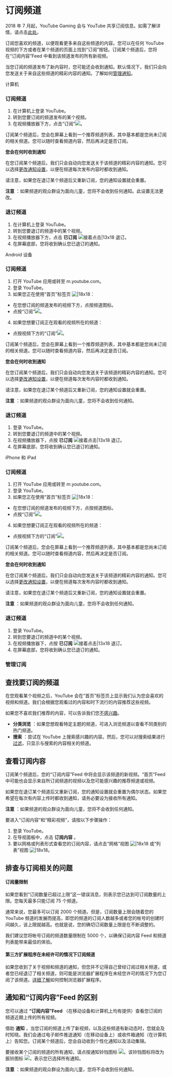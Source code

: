 # 订阅频道

2018 年 7 月起，YouTube Gaming 会与 YouTube 共享订阅信息。如需了解详情，请点击[此处](https://support.google.com/youtube/answer/9076561)。 

 

订阅您喜欢的频道，以便观看更多来自这些频道的内容。您可以在任何 YouTube 视频的下方或者在某个频道的页面上找到“订阅”按钮。订阅某个频道后，您将在“订阅内容”Feed 中看到该频道发布的所有新视频。

当您订阅的频道发布了新内容时，您可能还会收到通知。默认情况下，我们只会向您发送关于来自这些频道的精彩内容的通知。了解如何[管理通知](https://support.google.com/youtube/answer/3382248)。

计算机 

### 订阅频道

1. 在计算机上登录 YouTube。
2. 转到您要订阅的频道发布的某个视频。
3. 在视频播放器下方，点击“订阅”![](https://lh3.googleusercontent.com/hkgWLauP3rziBbyxEaGzJaa55Ra5pSuHMG7FUscB7hQ751HKy3qeIqMWYKrD=h20)。

订阅某个频道后，您会在屏幕上看到一个推荐频道列表，其中基本都是您尚未订阅的相关频道。您可以随时查看频道内容，然后再决定是否订阅。

**您会在何时收到通知**

在您订阅某个频道后，我们只会自动向您发送关于该频道的精彩内容的通知。您可以选择[更改通知设置](https://support.google.com/youtube/answer/3382248)，以便在频道每次发布内容时都收到通知。

请注意，如果您在退订某个频道后又重新订阅，您的通知设置就会重置。

**注意** ：如果频道的观众群设为面向儿童，您将不会收到任何通知。此设置无法更改。

### 退订频道

1. 在计算机上登录 YouTube。
2. 转到您要退订的频道中的某个视频。
3. 在视频播放器下方，点击 **已订阅**  ![接着点击|13x18](https://lh3.googleusercontent.com/SaY5lqCwN7kppnS546l9ys-E2sZftTTIHjBrdV-WsGPIhGjaxcEXjfgdIfW_UNG7Sw0=w13-h18 "接着点击") 退订。
4. 在屏幕底部，您将收到确认您已退订的通知。



Android 设备

### 订阅频道

1. 打开 YouTube 应用或转至 m.youtube.com。
2. 登录 YouTube。
3. 如果您正在使用“首页”标签页 ![|18x18](https://lh3.googleusercontent.com/Ti67lfs6hM_KQSlJcVLwwBcv7fFpfj9iQGvVkLvHtvLFLeIatCMy-ZJaOJuZEg=w18)：
  * 在您想订阅的频道发布的视频下方，点按频道图标。
  * 点按“订阅”![](https://lh3.googleusercontent.com/S_3ucywv6jgozBN6MIg0uf6UkUu1tp02TavElZ9Lsvt4zLJePB7897E_pcqZHhjaoA=h20)。
4. 如果您想要订阅正在观看的视频所在的频道：
  * 点按视频下方的“订阅”![](https://lh3.googleusercontent.com/S_3ucywv6jgozBN6MIg0uf6UkUu1tp02TavElZ9Lsvt4zLJePB7897E_pcqZHhjaoA=h20)。

订阅某个频道后，您会在屏幕上看到一个推荐频道列表，其中基本都是您尚未订阅的相关频道。您可以随时查看频道内容，然后再决定是否订阅。

**您会在何时收到通知**

在您订阅某个频道后，我们只会自动向您发送关于该频道的精彩内容的通知。您可以选择[更改通知设置](https://support.google.com/youtube/answer/3382248)，以便在频道每次发布内容时都收到通知。

请注意，如果您在退订某个频道后又重新订阅，您的通知设置就会重置。

**注意** ：如果频道的观众群设为面向儿童，您将不会收到任何通知。

### 退订频道

1. 登录 YouTube。
2. 转到您要退订的频道中的某个视频。
3. 在视频播放器下，点按 **已订阅**  ![接着点击|13x18](https://lh3.googleusercontent.com/SaY5lqCwN7kppnS546l9ys-E2sZftTTIHjBrdV-WsGPIhGjaxcEXjfgdIfW_UNG7Sw0=w13-h18 "接着点击") 退订。
4. 在屏幕底部，您将收到确认您已退订的通知。



iPhone 和 iPad

### 订阅频道

1. 打开 YouTube 应用或转至 m.youtube.com。
2. 登录 YouTube。
3. 如果您正在使用“首页”标签页 ![|18x18](https://lh3.googleusercontent.com/Ti67lfs6hM_KQSlJcVLwwBcv7fFpfj9iQGvVkLvHtvLFLeIatCMy-ZJaOJuZEg=w18)：
  * 在您想订阅的频道发布的视频下方，点按频道图标。
  * 点按“订阅”![](https://lh3.googleusercontent.com/S_3ucywv6jgozBN6MIg0uf6UkUu1tp02TavElZ9Lsvt4zLJePB7897E_pcqZHhjaoA=h20)。
4. 如果您想要订阅正在观看的视频所在的频道：
  * 点按视频下方的“订阅”![](https://lh3.googleusercontent.com/S_3ucywv6jgozBN6MIg0uf6UkUu1tp02TavElZ9Lsvt4zLJePB7897E_pcqZHhjaoA=h20)。

订阅某个频道后，您会在屏幕上看到一个推荐频道列表，其中基本都是您尚未订阅的相关频道。您可以随时查看频道内容，然后再决定是否订阅。

**您会在何时收到通知**

在您订阅某个频道后，我们只会自动向您发送关于该频道的精彩内容的通知。您可以选择[更改通知设置](https://support.google.com/youtube/answer/3382248)，以便在频道每次发布内容时都收到通知。

请注意，如果您在退订某个频道后又重新订阅，您的通知设置就会重置。

**注意** ：如果频道的观众群设为面向儿童，您将不会收到任何通知。

### 退订频道

1. 登录 YouTube。
2. 转到您要退订的频道中的某个视频。
3. 在视频播放器下，点按 **已订阅**  ![接着点击|13x18](https://lh3.googleusercontent.com/SaY5lqCwN7kppnS546l9ys-E2sZftTTIHjBrdV-WsGPIhGjaxcEXjfgdIfW_UNG7Sw0=w13-h18 "接着点击") 退订。
4. 在屏幕底部，您将收到确认您已退订的通知。





### **管理订阅**

## 查找要订阅的频道

在您观看某个视频之后，YouTube 会在“首页”标签页上显示我们认为您会喜欢的视频和频道。我们会根据您观看过的内容和时下流行的内容推荐这些视频。

如果您不喜欢我们推荐的内容，可以告诉我们您[不感兴趣](https://support.google.com/youtube/answer/6125535)。

* **分类浏览** ：如果您想观看特定主题的频道，可进入浏览频道以查看不同类别的热门频道。
* **搜索** ：尝试在 YouTube 上搜索感兴趣的内容。然后，您可以对搜索结果进行[过滤](https://support.google.com/youtube/answer/111997)，只显示与搜索的内容相关的频道。

## 查看订阅内容

订阅某个频道后，您的“订阅内容”Feed 中将会显示该频道的新视频。“首页”Feed 中可能也会显示来自所订阅频道的视频以及您可能感兴趣的推荐频道或视频。

如果您在退订某个频道后又重新订阅，您的通知设置就会重置为偶尔状态。如果您希望在每次有内容上传时都收到通知，请务必要设为接收所有通知。

**注意** ：如果频道的观众群设为面向儿童，您将不会收到任何通知。

要进入“订阅内容”和“精彩视频”，请按以下步骤操作：

1. 登录 YouTube。
2. 在导视面板中，点击 **订阅内容** 。
3. 要以网格或列表形式查看您的订阅内容，请点击“网格”视图 ![|18x18](https://lh3.googleusercontent.com/cu-S2pMZ3f8a8hnlhSs1JzIi-Z6pJnEKBAktfJQXndRvoVC6YJSepbn_0fPYs_6Oc84=w18) 或“列表”视图 ![|18x18](https://lh3.googleusercontent.com/itDCaPrxItycRtuH9_vKA1htkHeINqtLgUa4rmSUq0oBk0cOx6b3goZ64QQklXgqM80=w18)。

## 排查与订阅相关的问题

#### 订阅量限制

如果您看到“订阅数量已超过上限”这一错误消息，则表示您已达到可订阅数量的上限。您每天最多只能订阅 75 个频道。

通常来说，您最多可以订阅 2000 个频道。但是，订阅数量上限会随着您的 YouTube 频道的发展而提高，即您的频道的订阅人数越多或者您的帐号的创建时间越久，该上限就越高。也就是说，您的确切订阅数量上限是在不断调整的。

我们建议您将帐号订阅的频道数量限制在 5000 个，以确保订阅内容 Feed 和频道列表能带来最佳的体验。

#### 第三方扩展程序在未经许可的情况下订阅频道

如果您收到了关于视频和频道的通知，但您并不记得自己曾经订阅过相关频道，或者您已经退订了相关频道，则可能是浏览器扩展程序在未经您许可的情况下为您订阅了该频道。[详细了解](https://support.google.com/youtube/answer/7404651)如何控制浏览器扩展程序。

## 通知和“订阅内容”Feed 的区别

您可以通过 **“订阅内容”Feed** （在移动设备和计算机上均有提供）查看您订阅的频道近期上传的所有视频。

借助 **通知** ，当您订阅的频道上传了新视频，以及这些频道有新动态时，您就会及时知晓。我们会通过电子邮件推送通知（在移动设备上）或收件箱通知（在计算机上）告知您。订阅某个频道后，您会自动收到个性化通知以及活动集锦。

要接收某个订阅的频道的所有通知，请点按通知铃铛图标 ![](https://lh3.googleusercontent.com/KJmOPMGg_JBlKykajOR5DxjHKQeQNha3iX7zNs42UKnvR3G0WsX_p-IJK4p8fx96NgTg=h18)。该铃铛图标将改为振铃图标 ![](https://lh3.googleusercontent.com/xtt3K8s2Q4M909OGCvAaDnb7PtH18z141iDfAr9-tv6dSGRBAQok66Iwvs65ad2th1E=w18)，表示您已选择所有通知。

**注意** ：如果频道的观众群设为面向儿童，您将不会收到任何通知。
